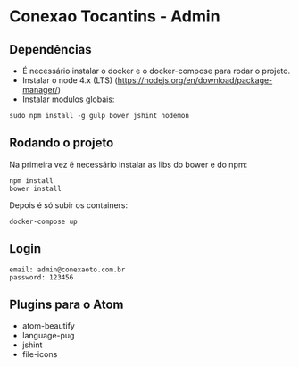 # Conexao Tocantins - Admin

## Dependências

- É necessário instalar o docker e o docker-compose para rodar o projeto.
- Instalar o node 4.x (LTS) (https://nodejs.org/en/download/package-manager/)
- Instalar modulos globais:

```
sudo npm install -g gulp bower jshint nodemon
```

## Rodando o projeto

Na primeira vez é necessário instalar as libs do bower e do npm:

```
npm install
bower install
```

Depois é só subir os containers:

```
docker-compose up
```

## Login

```
email: admin@conexaoto.com.br
password: 123456
```

## Plugins para o Atom

- atom-beautify
- language-pug
- jshint
- file-icons
